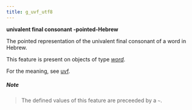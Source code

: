 ```yaml
---
title: g_uvf_utf8
---
```


**univalent final consonant -pointed-Hebrew**


The pointed representation of the univalent final consonant of a word in Hebrew.

This feature is present on objects of type [*word*](otype.md).

For the meaning, see [uvf](uvf.md).

##### Note
> The defined values of this feature are preceeded by a `~`.



